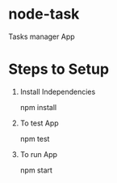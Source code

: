 # node-task
Tasks manager App

# Steps to Setup
1. Install Independencies

    npm install

2. To test App

    npm test

3. To run App

    npm start
